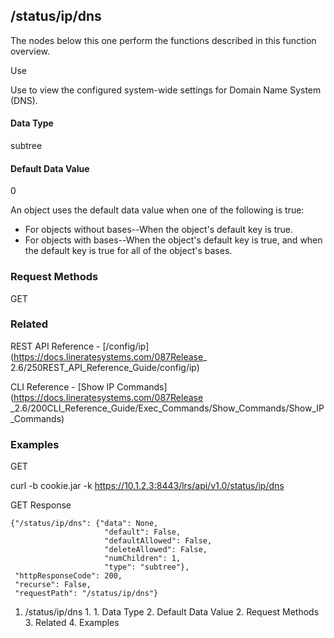 ## /status/ip/dns

The nodes below this one perform the functions described in this function
overview.

Use

Use to view the configured system-wide settings for Domain Name System (DNS).

#### Data Type

subtree

#### Default Data Value

0

An object uses the default data value when one of the following is true:

  * For objects without bases--When the object's default key is true.
  * For objects with bases--When the object's default key is true, and when the default key is true for all of the object's bases.

### Request Methods

GET

### Related

REST API Reference - [/config/ip](https://docs.lineratesystems.com/087Release_
2.6/250REST_API_Reference_Guide/config/ip)

CLI Reference - [Show IP Commands](https://docs.lineratesystems.com/087Release
_2.6/200CLI_Reference_Guide/Exec_Commands/Show_Commands/Show_IP_Commands)

### Examples

GET

curl -b cookie.jar -k https://10.1.2.3:8443/lrs/api/v1.0/status/ip/dns

GET Response

    
    
    {"/status/ip/dns": {"data": None,
                         "default": False,
                         "defaultAllowed": False,
                         "deleteAllowed": False,
                         "numChildren": 1,
                         "type": "subtree"},
     "httpResponseCode": 200,
     "recurse": False,
     "requestPath": "/status/ip/dns"}
    

  1. /status/ip/dns
    1.       1. Data Type
      2. Default Data Value
    2. Request Methods
    3. Related
    4. Examples

